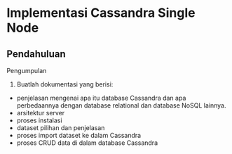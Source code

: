 # Implementasi Cassandra Single Node

## Pendahuluan



Pengumpulan
1. Buatlah dokumentasi yang berisi:
- penjelasan mengenai apa itu database Cassandra dan apa perbedaannya dengan database relational dan database NoSQL lainnya.
- arsitektur server
- proses instalasi
- dataset pilihan dan penjelasan
- proses import dataset ke dalam Cassandra
- proses CRUD data di dalam database Cassandra
